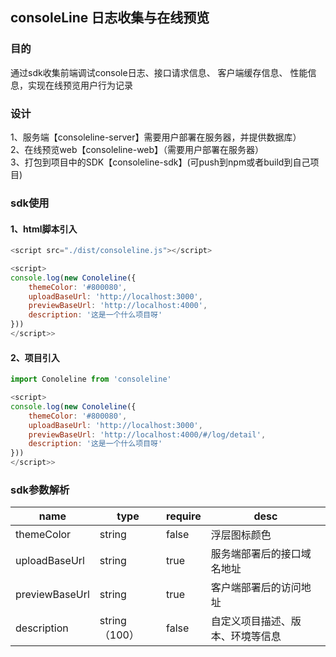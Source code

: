 ## consoleLine 日志收集与在线预览

### 目的
通过sdk收集前端调试console日志、接口请求信息、 客户端缓存信息、 性能信息，实现在线预览用户行为记录

### 设计
1、服务端【consoleline-server】需要用户部署在服务器，并提供数据库）<br/>
2、在线预览web【consoleline-web】（需要用户部署在服务器）<br/>
3、打包到项目中的SDK【consoleline-sdk】(可push到npm或者build到自己项目) <br/>

### sdk使用
#### 1、html脚本引入
```js
<script src="./dist/consoleline.js"></script>

<script>
console.log(new Conoleline({
    themeColor: '#800080',
    uploadBaseUrl: 'http://localhost:3000',
    previewBaseUrl: 'http://localhost:4000',
    description: '这是一个什么项目呀'
}))
</script>>
```

#### 2、项目引入
```js
import Conoleline from 'consoleline' 

<script>
console.log(new Conoleline({
    themeColor: '#800080',
    uploadBaseUrl: 'http://localhost:3000',
    previewBaseUrl: 'http://localhost:4000/#/log/detail',
    description: '这是一个什么项目呀'
}))
</script>>
```

### sdk参数解析
| name | type | require | desc |
| -- | ---- | --- | ------ |
| themeColor | string | false | 浮层图标颜色 |
|  uploadBaseUrl | string | true | 服务端部署后的接口域名地址 |
| previewBaseUrl | string | true | 客户端部署后的访问地址 |
| description | string（100） | false | 自定义项目描述、版本、环境等信息 |
